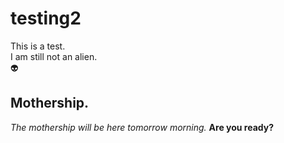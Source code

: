 # testing2
This is a test.  
I am still not an alien.  
:alien:  

## Mothership. 
_The mothership will be here tomorrow morning._
**Are you ready?**


